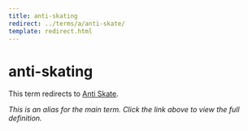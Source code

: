 ```yaml
---
title: anti-skating
redirect: ../terms/a/anti-skate/
template: redirect.html
---
```


# anti-skating

This term redirects to [Anti Skate](../terms/a/anti-skate/).

*This is an alias for the main term. Click the link above to view the full definition.*
